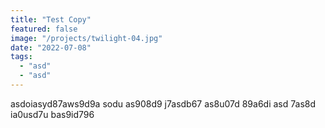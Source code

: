 ```yaml
---
title: "Test Copy"
featured: false
image: "/projects/twilight-04.jpg"
date: "2022-07-08"
tags:
  - "asd"
  - "asd"
---
```


asdoiasyd87aws9d9a sodu as908d9 j7asdb67 as8u07d 89a6di asd 7as8d ia0usd7u bas9id796
